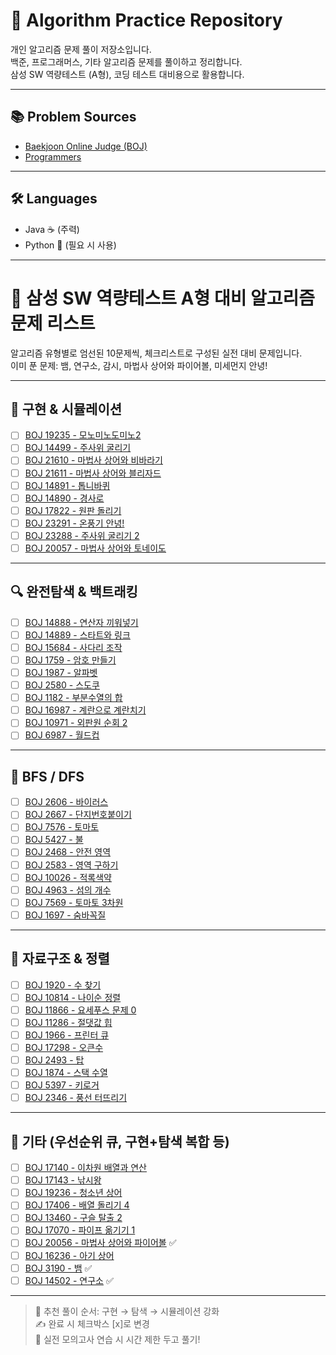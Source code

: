 # 🧠 Algorithm Practice Repository

개인 알고리즘 문제 풀이 저장소입니다.  
백준, 프로그래머스, 기타 알고리즘 문제를 풀이하고 정리합니다.  
삼성 SW 역량테스트 (A형), 코딩 테스트 대비용으로 활용합니다.

---

## 📚 Problem Sources

- [Baekjoon Online Judge (BOJ)](https://www.acmicpc.net/)
- [Programmers](https://school.programmers.co.kr/)

---

## 🛠️ Languages

- Java ☕ (주력)
- Python 🐍 (필요 시 사용)

---

# 🧠 삼성 SW 역량테스트 A형 대비 알고리즘 문제 리스트

알고리즘 유형별로 엄선된 10문제씩, 체크리스트로 구성된 실전 대비 문제입니다.  
이미 푼 문제: 뱀, 연구소, 감시, 마법사 상어와 파이어볼, 미세먼지 안녕!

---

## 📌 구현 & 시뮬레이션

- [ ] [BOJ 19235 - 모노미노도미노2](https://www.acmicpc.net/problem/19235)
- [ ] [BOJ 14499 - 주사위 굴리기](https://www.acmicpc.net/problem/14499)
- [ ] [BOJ 21610 - 마법사 상어와 비바라기](https://www.acmicpc.net/problem/21610)
- [ ] [BOJ 21611 - 마법사 상어와 블리자드](https://www.acmicpc.net/problem/21611)
- [ ] [BOJ 14891 - 톱니바퀴](https://www.acmicpc.net/problem/14891)
- [ ] [BOJ 14890 - 경사로](https://www.acmicpc.net/problem/14890)
- [ ] [BOJ 17822 - 원판 돌리기](https://www.acmicpc.net/problem/17822)
- [ ] [BOJ 23291 - 온풍기 안녕!](https://www.acmicpc.net/problem/23291)
- [ ] [BOJ 23288 - 주사위 굴리기 2](https://www.acmicpc.net/problem/23288)
- [ ] [BOJ 20057 - 마법사 상어와 토네이도](https://www.acmicpc.net/problem/20057)

---

## 🔍 완전탐색 & 백트래킹

- [ ] [BOJ 14888 - 연산자 끼워넣기](https://www.acmicpc.net/problem/14888)
- [ ] [BOJ 14889 - 스타트와 링크](https://www.acmicpc.net/problem/14889)
- [ ] [BOJ 15684 - 사다리 조작](https://www.acmicpc.net/problem/15684)
- [ ] [BOJ 1759 - 암호 만들기](https://www.acmicpc.net/problem/1759)
- [ ] [BOJ 1987 - 알파벳](https://www.acmicpc.net/problem/1987)
- [ ] [BOJ 2580 - 스도쿠](https://www.acmicpc.net/problem/2580)
- [ ] [BOJ 1182 - 부분수열의 합](https://www.acmicpc.net/problem/1182)
- [ ] [BOJ 16987 - 계란으로 계란치기](https://www.acmicpc.net/problem/16987)
- [ ] [BOJ 10971 - 외판원 순회 2](https://www.acmicpc.net/problem/10971)
- [ ] [BOJ 6987 - 월드컵](https://www.acmicpc.net/problem/6987)

---

## 🔁 BFS / DFS

- [ ] [BOJ 2606 - 바이러스](https://www.acmicpc.net/problem/2606)
- [ ] [BOJ 2667 - 단지번호붙이기](https://www.acmicpc.net/problem/2667)
- [ ] [BOJ 7576 - 토마토](https://www.acmicpc.net/problem/7576)
- [ ] [BOJ 5427 - 불](https://www.acmicpc.net/problem/5427)
- [ ] [BOJ 2468 - 안전 영역](https://www.acmicpc.net/problem/2468)
- [ ] [BOJ 2583 - 영역 구하기](https://www.acmicpc.net/problem/2583)
- [ ] [BOJ 10026 - 적록색약](https://www.acmicpc.net/problem/10026)
- [ ] [BOJ 4963 - 섬의 개수](https://www.acmicpc.net/problem/4963)
- [ ] [BOJ 7569 - 토마토 3차원](https://www.acmicpc.net/problem/7569)
- [ ] [BOJ 1697 - 숨바꼭질](https://www.acmicpc.net/problem/1697)

---

## 🧰 자료구조 & 정렬

- [ ] [BOJ 1920 - 수 찾기](https://www.acmicpc.net/problem/1920)
- [ ] [BOJ 10814 - 나이순 정렬](https://www.acmicpc.net/problem/10814)
- [ ] [BOJ 11866 - 요세푸스 문제 0](https://www.acmicpc.net/problem/11866)
- [ ] [BOJ 11286 - 절댓값 힙](https://www.acmicpc.net/problem/11286)
- [ ] [BOJ 1966 - 프린터 큐](https://www.acmicpc.net/problem/1966)
- [ ] [BOJ 17298 - 오큰수](https://www.acmicpc.net/problem/17298)
- [ ] [BOJ 2493 - 탑](https://www.acmicpc.net/problem/2493)
- [ ] [BOJ 1874 - 스택 수열](https://www.acmicpc.net/problem/1874)
- [ ] [BOJ 5397 - 키로거](https://www.acmicpc.net/problem/5397)
- [ ] [BOJ 2346 - 풍선 터뜨리기](https://www.acmicpc.net/problem/2346)

---

## 🧠 기타 (우선순위 큐, 구현+탐색 복합 등)

- [ ] [BOJ 17140 - 이차원 배열과 연산](https://www.acmicpc.net/problem/17140)
- [ ] [BOJ 17143 - 낚시왕](https://www.acmicpc.net/problem/17143)
- [ ] [BOJ 19236 - 청소년 상어](https://www.acmicpc.net/problem/19236)
- [ ] [BOJ 17406 - 배열 돌리기 4](https://www.acmicpc.net/problem/17406)
- [ ] [BOJ 13460 - 구슬 탈출 2](https://www.acmicpc.net/problem/13460)
- [ ] [BOJ 17070 - 파이프 옮기기 1](https://www.acmicpc.net/problem/17070)
- [ ] [BOJ 20056 - 마법사 상어와 파이어볼](https://www.acmicpc.net/problem/20056) ✅
- [ ] [BOJ 16236 - 아기 상어](https://www.acmicpc.net/problem/16236)
- [ ] [BOJ 3190 - 뱀](https://www.acmicpc.net/problem/3190) ✅
- [ ] [BOJ 14502 - 연구소](https://www.acmicpc.net/problem/14502) ✅

---

> 📅 추천 풀이 순서: 구현 → 탐색 → 시뮬레이션 강화  
> ✍️ 완료 시 체크박스 [x]로 변경  
> 🧪 실전 모의고사 연습 시 시간 제한 두고 풀기!

